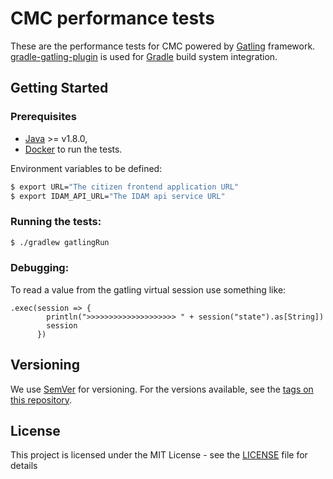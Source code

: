 # CMC performance tests

These are the performance tests for CMC powered by [Gatling](http://gatling.io/#/resources/documentation) 
framework. [gradle-gatling-plugin](https://github.com/lkishalmi/gradle-gatling-plugin) is used
for [Gradle](https://gradle.org/) build system integration.

## Getting Started

### Prerequisites

* [Java](https://www.google.co.uk/search?q=how+to+install+openjdk&oq=how+to+install+openjdk) >= v1.8.0,
* [Docker](https://www.docker.com/) to run the tests.

Environment variables to be defined:

```bash
$ export URL="The citizen frontend application URL"
$ export IDAM_API_URL="The IDAM api service URL"
```

### Running the tests:

```bash
$ ./gradlew gatlingRun
```
 
### Debugging:
To read a value from the gatling virtual session use something like:
```
.exec(session => {
        println(">>>>>>>>>>>>>>>>>>>> " + session("state").as[String])
        session
      })
```

## Versioning

We use [SemVer](http://semver.org/) for versioning. For the versions available, see the [tags on this repository](http://git.reform/cmc/performance-tests/tags).

## License

This project is licensed under the MIT License - see the [LICENSE](LICENSE.md) file for details

